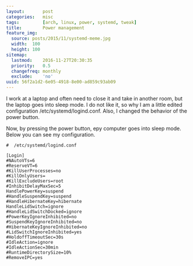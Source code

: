 ```yaml
---
layout:       post
categories:   misc
tags:         [arch, linux, power, systemd, tweak]
title:        Power management
feature_img:
  source: posts/2015/11/systemd-meme.jpg
  width:  100
  height: 100
sitemap:
  lastmod:    2016-11-27T20:30:35
  priority:   0.5
  changefreq: monthly
  exclude:    'no'
uuid: 56f2a1d2-6e05-4918-8e00-ad859c93ab09
---
```



I work at a laptop and often need to close it and take in another room, but the laptop goes into sleep mode.
I do not like it, so why I am a little edited configuration /etc/systemd/logind.conf.
Also, I changed the behavior of the power button.

Now, by pressing the power button, еру computer goes into sleep mode.
Below you can see my configuration.

```config
#  /etc/systemd/logind.conf

[Login]
#NAutoVTs=6
#ReserveVT=6
#KillUserProcesses=no
#KillOnlyUsers=
#KillExcludeUsers=root
#InhibitDelayMaxSec=5
HandlePowerKey=suspend
#HandleSuspendKey=suspend
#HandleHibernateKey=hibernate
HandleLidSwitch=ignore
#HandleLidSwitchDocked=ignore
#PowerKeyIgnoreInhibited=no
#SuspendKeyIgnoreInhibited=no
#HibernateKeyIgnoreInhibited=no
#LidSwitchIgnoreInhibited=yes
#HoldoffTimeoutSec=30s
#IdleAction=ignore
#IdleActionSec=30min
#RuntimeDirectorySize=10%
#RemoveIPC=yes
```

